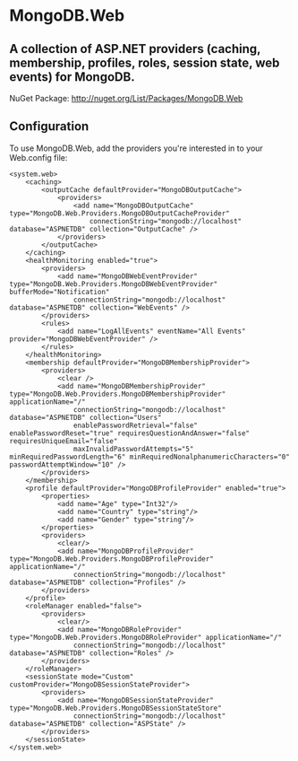 # MongoDB.Web
## A collection of ASP.NET providers (caching, membership, profiles, roles, session state, web events) for MongoDB.

NuGet Package: http://nuget.org/List/Packages/MongoDB.Web

## Configuration
To use MongoDB.Web, add the providers you're interested in to your Web.config file:

    <system.web>
        <caching>
            <outputCache defaultProvider="MongoDBOutputCache">
                <providers>
                    <add name="MongoDBOutputCache" type="MongoDB.Web.Providers.MongoDBOutputCacheProvider"
                        connectionString="mongodb://localhost" database="ASPNETDB" collection="OutputCache" />
                </providers>
            </outputCache>
        </caching>
        <healthMonitoring enabled="true">
            <providers>
                <add name="MongoDBWebEventProvider" type="MongoDB.Web.Providers.MongoDBWebEventProvider" bufferMode="Notification"
                    connectionString="mongodb://localhost" database="ASPNETDB" collection="WebEvents" />
            </providers>
            <rules>
                <add name="LogAllEvents" eventName="All Events" provider="MongoDBWebEventProvider" />
            </rules>
        </healthMonitoring>
        <membership defaultProvider="MongoDBMembershipProvider">
            <providers>
                <clear />
                <add name="MongoDBMembershipProvider" type="MongoDB.Web.Providers.MongoDBMembershipProvider" applicationName="/"
                    connectionString="mongodb://localhost" database="ASPNETDB" collection="Users"
                    enablePasswordRetrieval="false" enablePasswordReset="true" requiresQuestionAndAnswer="false" requiresUniqueEmail="false"
                    maxInvalidPasswordAttempts="5" minRequiredPasswordLength="6" minRequiredNonalphanumericCharacters="0" passwordAttemptWindow="10" />
            </providers>
        </membership>
        <profile defaultProvider="MongoDBProfileProvider" enabled="true">
            <properties>
                <add name="Age" type="Int32"/>
                <add name="Country" type="string"/>
                <add name="Gender" type="string"/>
            </properties>
            <providers>
                <clear/>
                <add name="MongoDBProfileProvider" type="MongoDB.Web.Providers.MongoDBProfileProvider" applicationName="/"
                    connectionString="mongodb://localhost" database="ASPNETDB" collection="Profiles" />
            </providers>
        </profile>
        <roleManager enabled="false">
            <providers>
                <clear/>
                <add name="MongoDBRoleProvider" type="MongoDB.Web.Providers.MongoDBRoleProvider" applicationName="/"
                    connectionString="mongodb://localhost" database="ASPNETDB" collection="Roles" />
            </providers>
        </roleManager>
        <sessionState mode="Custom" customProvider="MongoDBSessionStateProvider">
            <providers>
                <add name="MongoDBSessionStateProvider" type="MongoDB.Web.Providers.MongoDBSessionStateStore"
                    connectionString="mongodb://localhost" database="ASPNETDB" collection="ASPState" />
            </providers>
        </sessionState>
    </system.web>